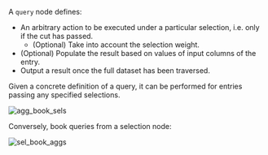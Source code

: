 A `query` node defines:

- An arbitrary action to be executed under a particular selection, i.e. only if the cut has passed.
    -  (Optional) Take into account the selection weight.
- (Optional) Populate the result based on values of input columns of the entry.
- Output a result once the full dataset has been traversed.

Given a concrete definition of a query, it can be performed for entries passing any specified selections.

![agg_book_sels](../../assets/agg_book_sels.png)

Conversely, book queries from a selection node:

![sel_book_aggs](../../assets/sel_book_aggs.png)